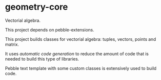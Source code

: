 # geometry-core
Vectorial algebra.

This project depends on pebble-extensions.

This project builds classes for vectorial algebra: tuples, vectors, points and matrix.

It uses _automatic code generation_ to reduce the amount of code that is needed to build this type of libraries.

Pebble text template with some custom classes is extensively used to build code.
